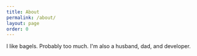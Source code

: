 ```yaml
---
title: About
permalink: /about/
layout: page
order: 0
---
```


I like bagels. Probably too much. I'm also a husband, dad, and developer. 
